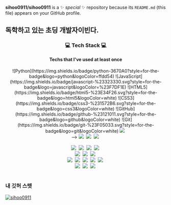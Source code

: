 **sihoo0911/sihoo0911** is a ✨ _special_ ✨ repository because its `README.md` (this file) appears on your GitHub profile.

## 독학하고 있는 초딩 개발자이빈다.

<h3 align="center"> 💻 Tech Stack 💻</h3>
<h4 align="center"> Techs that I've used at least once</h4>

<p align="center">
![Python](https://img.shields.io/badge/python-3670A0?style=for-the-badge&logo=python&logoColor=ffdd54)
![JavaScript](https://img.shields.io/badge/javascript-%23323330.svg?style=for-the-badge&logo=javascript&logoColor=%23F7DF1E)
![HTML5](https://img.shields.io/badge/html5-%23E34F26.svg?style=for-the-badge&logo=html5&logoColor=white)
![CSS3](https://img.shields.io/badge/css3-%231572B6.svg?style=for-the-badge&logo=css3&logoColor=white)
![GitHub](https://img.shields.io/badge/github-%23121011.svg?style=for-the-badge&logo=github&logoColor=white)
![Git](https://img.shields.io/badge/git-%23F05033.svg?style=for-the-badge&logo=git&logoColor=white)
  <img src="https://img.shields.io/badge/PyCharm-000000?style=flat-square&logo=PyCharm&logoColor=white"/></a>&nbsp <br> -->
  <img src="https://img.shields.io/badge/macOS-000000?style=flat-square&logo=macOS&logoColor=white"/></a>&nbsp 
  <img src="https://img.shields.io/badge/Windows-0078D6?style=flat-square&logo=Windows&logoColor=white"/></a>&nbsp 
  <img src="https://img.shields.io/badge/Linux-FCC624?style=flat-square&logo=Linux&logoColor=white"/></a>&nbsp<br><br>
  <img src="https://img.shields.io/badge/Java-007396?style=flat-square&logo=JAVA&logoColor=white"/></a>&nbsp 
  <img src="https://img.shields.io/badge/Spring Boot-6DB33F?style=flat-square&logo=Spring Boot&logoColor=white"/></a>&nbsp 
  <img src="https://img.shields.io/badge/IntelliJ IDEA-000000?style=flat-square&logo=IntelliJ IDEA&logoColor=white"/></a>&nbsp 
  <img src="https://img.shields.io/badge/MySQL-4479A1?style=flat-square&logo=MySQL&logoColor=white"/></a>&nbsp <br>
  <img src="https://img.shields.io/badge/Amazon EC2-FF9900?style=flat-square&logo=Amazon EC2&logoColor=white"/></a>&nbsp 
  <img src="https://img.shields.io/badge/Amazon RDS-527FFF?style=flat-square&logo=Amazon RDS&logoColor=white"/></a>&nbsp 
  <img src="https://img.shields.io/badge/Amazon S3-569A31?style=flat-square&logo=Amazon S3&logoColor=white"/></a>&nbsp <br>
  <img src="https://img.shields.io/badge/JavaScript-F7DF1E?style=flat-square&logo=JavaScript&logoColor=white"/></a>&nbsp 
  <img src="https://img.shields.io/badge/JSON-000000?style=flat-square&logo=JSON&logoColor=white"/></a>&nbsp 
  <img src="https://img.shields.io/badge/HTML5-E34F26?style=flat-square&logo=HTML5&logoColor=white"/></a>&nbsp 
  <img src="https://img.shields.io/badge/CSS3-1572B6?style=flat-square&logo=CSS3&logoColor=white"/></a>&nbsp 
  <img src="https://img.shields.io/badge/Eclipse-IDE-2C2255?style=flat-square&logo=Eclipse-IDE&logoColor=white"/></a>&nbsp <br>
  <!-- <img src="https://img.shields.io/badge/C++-00599C?style=flat-square&logo=C%2B%2B&logoColor=white"/></a>&nbsp 
  <img src="https://img.shields.io/badge/C-A8B9CC?style=flat-square&logo=C&logoColor=white"/></a>&nbsp 
  <img src="https://img.shields.io/badge/C-Sharp-239120?style=flat-square&logo=C-Sharp&logoColor=white"/></a>&nbsp 
  <img src="https://img.shields.io/badge/Unity-FFFFFF?style=flat-square&logo=Unity&logoColor=white"/></a>&nbsp 
  <img src="https://img.shields.io/badge/Visual-Studio-5C2D91?style=flat-square&logo=Visual-Studio&logoColor=white"/></a>&nbsp 
  <img src="https://img.shields.io/badge/Xcode-147EFB?style=flat-square&logo=Xcode&logoColor=white"/></a>&nbsp <br> -->
  <!-- <img src="https://img.shields.io/badge/Python-3776AB?style=flat-square&logo=Python&logoColor=white"/></a>&nbsp 
  <img src="https://img.shields.io/badge/PyCharm-000000?style=flat-square&logo=PyCharm&logoColor=white"/></a>&nbsp <br> -->
  <img src="https://img.shields.io/badge/macOS-000000?style=flat-square&logo=macOS&logoColor=white"/></a>&nbsp 
  <img src="https://img.shields.io/badge/Windows-0078D6?style=flat-square&logo=Windows&logoColor=white"/></a>&nbsp 
  <img src="https://img.shields.io/badge/Linux-FCC624?style=flat-square&logo=Linux&logoColor=white"/></a>&nbsp<br><br>

### 내 깃허 스텟
[![sihoo0911](https://github-readme-stats.vercel.app/api?username=sihoo0911&show_icons=true&theme=github_dark)](https://github.com/anuraghazra/github-readme-stats)
